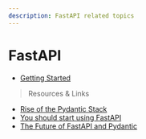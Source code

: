 ```yaml
---
description: FastAPI related topics
---
```


# FastAPI

* [Getting Started](getting-started.md)

> Resources & Links

* [Rise of the Pydantic Stack](https://python.plainenglish.io/an-introduction-to-the-pydantic-stack-9e490d606c8d)
* [You should start using FastAPI](https://towardsdatascience.com/you-should-start-using-fastapi-now-7efb280fec02)
* [The Future of FastAPI and Pydantic](https://tiangolo.medium.com/the-future-of-fastapi-and-pydantic-is-bright-2d1785a603a9)&#x20;
